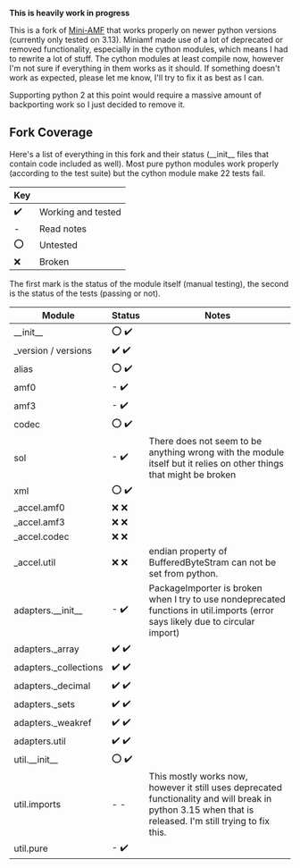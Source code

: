 <b>This is heavily work in progress</b>

This is a fork of <a href="https://pypi.org/project/Mini-AMF/">Mini-AMF</a> that works properly on newer python versions (currently only tested on 3.13). Miniamf made use of a lot of deprecated or removed functionality, especially in the cython modules, which means I had to rewrite a lot of stuff. The cython modules at least compile now, however I'm not sure if everything in them works as it should. If something doesn't work as expected, please let me know, I'll try to fix it as best as I can.

Supporting python 2 at this point would require a massive amount of backporting work so I just decided to remove it.

## Fork Coverage
Here's a list of everything in this fork and their status (&#95;&#95;init&#95;&#95; files that contain code included as well). Most pure python modules work properly (according to the test suite) but the cython module make 22 tests fail.

| Key |              |
| --- | ------------ |
| :heavy_check_mark: | Working and tested |
| - | Read notes |
| :o: | Untested |
| :x: | Broken |

The first mark is the status of the module itself (manual testing), the second is the status of the tests (passing or not).

| Module       | Status | Notes      |
| ------------ | ------ | ---------- |
| &#95;&#95;init&#95;&#95; | :o: :heavy_check_mark: | |
| &#95;version / versions | :heavy_check_mark: :heavy_check_mark: | |
| alias | :o: :heavy_check_mark: | |
| amf0 | - :heavy_check_mark: | |
| amf3 | - :heavy_check_mark: | |
| codec | :o: :heavy_check_mark: | |
| sol | - :heavy_check_mark: | There does not seem to be anything wrong with the module itself but it relies on other things that might be broken |
| xml | :o: :heavy_check_mark: | |
| &#95;accel.amf0 | :x: :x: | |
| &#95;accel.amf3 | :x: :x: | |
| &#95;accel.codec | :x: :x: | |
| &#95;accel.util | :x: :x: | endian property of BufferedByteStram can not be set from python. |
| adapters.&#95;&#95;init&#95;&#95; | - :heavy_check_mark: | PackageImporter is broken when I try to use nondeprecated functions in util.imports (error says likely due to circular import) |
| adapters.&#95;array | :heavy_check_mark: :heavy_check_mark: | |
| adapters.&#95;collections | :heavy_check_mark: :heavy_check_mark: | |
| adapters.&#95;decimal | :heavy_check_mark: :heavy_check_mark: | |
| adapters.&#95;sets | :heavy_check_mark: :heavy_check_mark: | |
| adapters.&#95;weakref | :heavy_check_mark: :heavy_check_mark: | |
| adapters.util | :heavy_check_mark: :heavy_check_mark: | |
| util.&#95;&#95;init&#95;&#95; | :o: :heavy_check_mark: | |
| util.imports | - - | This mostly works now, however it still uses deprecated functionality and will break in python 3.15 when that is released. I'm still trying to fix this. |
| util.pure | - :heavy_check_mark: | |
